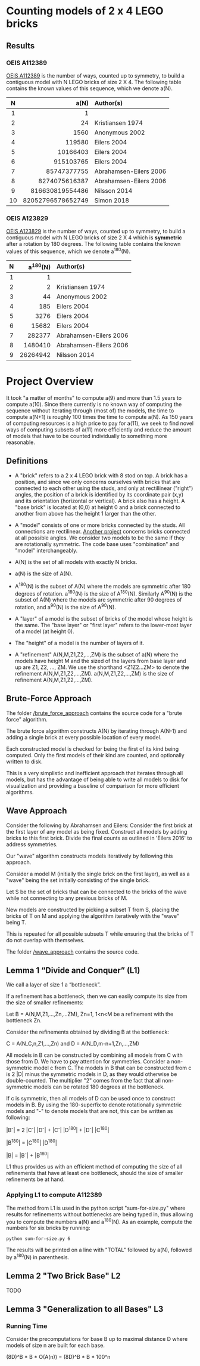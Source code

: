# Counting models of 2 x 4 LEGO bricks

## Results

### OEIS A112389

[OEIS A112389](https://oeis.org/A112389) is the number of ways, counted up to symmetry, to build a contiguous model with N LEGO bricks of size 2 X 4. The following table contains the known values of this sequence, which we denote a(N).

| N  | a(N)              | Author(s)     |
|:--:|------------------:|:-----------------------|
|  1 |                 1 |                        |
|  2 |                24 | Kristiansen 1974       |
|  3 |              1560 | Anonymous 2002         |
|  4 |            119580 | Eilers 2004            |
|  5 |          10166403 | Eilers 2004            |
|  6 |         915103765 | Eilers 2004            |
|  7 |       85747377755 | Abrahamsen-Eilers 2006 |
|  8 |     8274075616387 | Abrahamsen-Eilers 2006 |
|  9 |   816630819554486 | Nilsson 2014           |
| 10 | 82052796578652749 | Simon 2018             |


### OEIS A123829

[OEIS A123829](https://oeis.org/A123829) is the number of ways, counted up to symmetry, to build a contiguous model with N LEGO bricks of size 2 X 4 which is **symmetric** after a rotation by 180 degrees. The following table contains the known values of this sequence, which we denote a<sup>180</sup>(N).

| N  | a<sup>180</sup>(N)| Author(s)     |
|:--:|---------:|:-----------------------|
|  1 |        1 |                        |
|  2 |        2 | Kristiansen 1974       |
|  3 |       44 | Anonymous 2002         |
|  4 |      185 | Eilers 2004            |
|  5 |     3276 | Eilers 2004            |
|  6 |    15682 | Eilers 2004            |
|  7 |   282377 | Abrahamsen-Eilers 2006 |
|  8 |  1480410 | Abrahamsen-Eilers 2006 |
|  9 | 26264942 | Nilsson 2014           |


# Project Overview

It took "a matter of months" to compute a(9) and more than 1.5 years to compute a(10).
Since there currently is no known way of computing the sequence without iterating through (most of) the models, the time to compute a(N+1) is roughly 100 times the time to compute a(N).
As 150 years of computing resources is a high price to pay for a(11), we seek to find novel ways of computing subsets of a(11) more efficiently and reduce the amount of models that have to be counted individually to something more reasonable.

## Definitions

- A "brick" refers to a 2 x 4 LEGO brick with 8 stod on top. A brick has a position, and since we only concerns ourselves with bricks that are connected to each other using the studs, and only at rectillinear ("right") angles, the position of a brick is identified by its coordinate pair (x,y) and its orientation (horizontal or vertical). A brick also has a height. A "base brick" is located at (0,0) at height 0 and a brick connected to another from above has the height 1 larger than the other.

- A "model" consists of one or more bricks connected by the studs. All connections are rectilinear. [Another project](https://github.com/LasseD/BrickCounting) concerns bricks connected at all possible angles. We consider two models to be the same if they are rotationally symmetric. The code base uses "combination" and "model" interchangeably.

- A(N) is the set of all models with exactly N bricks.

- a(N) is the size of A(N).

- A<sup>180</sup>(N) is the subset of A(N) where the models are symmetric after 180 degrees of rotation. a<sup>180</sup>(N) is the size of A<sup>180</sup>(N). Similarly A<sup>90</sup>(N) is the subset of A(N) where the models are symmetric after 90 degrees of rotation, and a<sup>90</sup>(N) is the size of A<sup>90</sup>(N).

- A "layer" of a model is the subset of bricks of the model whose height is the same. The "base layer" or "first layer" refers to the lower-most layer of a model (at height 0).

- The "height" of a model is the number of layers of it.

- A "refinement" A(N,M,Z1,Z2,...,ZM) is the subset of a(N) where the models have height M and the sized of the layers from base layer and up are Z1, Z2, ..., ZM. We use the shorthand <Z1Z2...ZM> to denote the refinement A(N,M,Z1,Z2,...,ZM). a(N,M,Z1,Z2,...,ZM) is the size of refinement A(N,M,Z1,Z2,...,ZM).


## Brute-Force Approach

The folder [/brute_force_approach](brute_force_approach/) contains the source code for a "brute force" algorithm.

The brute force algorithm constructs A(N) by iterating through A(N-1) and adding a single brick at every possible location of every model.

Each constructed model is checked for being the first of its kind being computed. Only the first models of their kind are counted, and optionally written to disk.

This is a very simplistic and inefficient approach that iterates through all models, but has the advantage of being able to write all models to disk for visualization and providing a baseline of comparison for more efficient algorithms.


## Wave Approach

Consider the following by Abrahamsen and Eilers:
Consider the first brick at the first layer of any model as being fixed.
Construct all models by adding bricks to this first brick.
Divide the final counts as outlined in 'Eilers 2016' to address symmetries.

Our "wave" algorithm constructs models iteratively by following this approach.

Consider a model M (initially the single brick on the first layer), as well as a "wave" being the set initially consisting of the single brick.

Let S be the set of bricks that can be connected to the bricks of the wave while not connecting to any previous bricks of M.

New models are constructed by picking a subset T from S, placing the bricks of T on M and applying the algorithm iteratively with the "wave" being T.

This is repeated for all possible subsets T while ensuring that the bricks of T do not overlap with themselves.

The folder [/wave_approach](wave_approach/) contains the source code.


## Lemma 1 “Divide and Conquer” (L1)

We call a layer of size 1 a “bottleneck”.

If a refinement has a bottleneck, then we can easily compute its size from the size of smaller refinements:

Let B = A(N,M,Z1,...,Zn,...ZM), Zn=1, 1<n<M be a refinement with the bottleneck Zn.

Consider the refinements obtained by dividing B at the bottleneck:

C = A(N_C,n,Z1,...,Zn) and D = A(N_D,m-n+1,Zn,...,ZM)

All models in B can be constructed by combining all models from C with those from D.
We have to pay attention for symmetries.
Consider a non-symmetric model c from C. The models in B that can be constructed from c is 2 |D| minus the symmetric models in D, as they would otherwise be double-counted. The multiplier "2" comes from the fact that all non-symmetric models can be rotated 180 degrees at the bottleneck.

If c is symmetric, then all models of D can be used once to construct models in B.
By using the 180-superfix to denote rotationally symmetric models and "-" to denote models that are not, this can be written as following:


|B<sup>-</sup>| = 2 |C<sup>-</sup>| |D<sup>-</sup>| + |C<sup>-</sup>| |D<sup>180</sup>| + |D<sup>-</sup>| |C<sup>180</sup>|


|B<sup>180</sup>| = |C<sup>180</sup>| |D<sup>180</sup>|


|B| = |B<sup>-</sup>| + |B<sup>180</sup>|


L1 thus provides us with an efficient method of computing the size of all refinements that have at least one bottleneck, should the size of smaller refinements be at hand.


### Applying L1 to compute A112389

The method from L1 is used in the python script "sum-for-size.py" where results for refinements without bottlenecks are being typed in, thus allowing you to compute the numbers a(N) and a<sup>180</sup>(N). As an example, compute the numbers for six bricks by running:

```
python sum-for-size.py 6
```

The results will be printed on a line with "TOTAL" followed by a(N), followed by a<sup>180</sup>(N) in parenthesis.


## Lemma 2 "Two Brick Base" L2

TODO


## Lemma 3 "Generalization to all Bases" L3

### Running Time

Consider the precomputations for base B up to maximal distance D where models of size n are built for each base.

(8D)^B  *  B * O(A(n)) = (8D)^B  *  B * 100^n